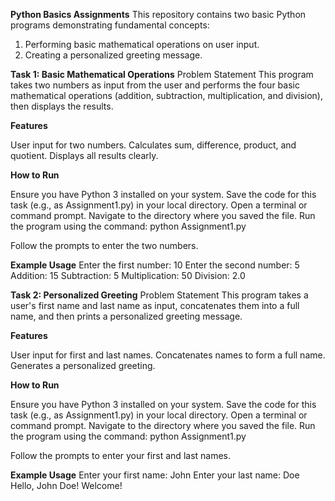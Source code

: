 **Python Basics Assignments**
This repository contains two basic Python programs demonstrating fundamental concepts:
1) Performing basic mathematical operations on user input.
2) Creating a personalized greeting message.

**Task 1: Basic Mathematical Operations**
Problem Statement
This program takes two numbers as input from the user and performs the four basic mathematical operations (addition, subtraction, multiplication, and division), then displays the results.

**Features**

User input for two numbers.
Calculates sum, difference, product, and quotient.
Displays all results clearly.

**How to Run**

Ensure you have Python 3 installed on your system.
Save the code for this task (e.g., as Assignment1.py) in your local directory.
Open a terminal or command prompt.
Navigate to the directory where you saved the file.
Run the program using the command: python Assignment1.py


Follow the prompts to enter the two numbers.

**Example Usage**
Enter the first number: 10
Enter the second number: 5
Addition: 15
Subtraction: 5
Multiplication: 50
Division: 2.0

**Task 2: Personalized Greeting**
Problem Statement
This program takes a user's first name and last name as input, concatenates them into a full name, and then prints a personalized greeting message.

**Features**

User input for first and last names.
Concatenates names to form a full name.
Generates a personalized greeting.

**How to Run**

Ensure you have Python 3 installed on your system.
Save the code for this task (e.g., as Assignment1.py) in your local directory.
Open a terminal or command prompt.
Navigate to the directory where you saved the file.
Run the program using the command: python Assignment1.py

Follow the prompts to enter your first and last names.

**Example Usage**
Enter your first name: John
Enter your last name: Doe
Hello, John Doe! Welcome!
